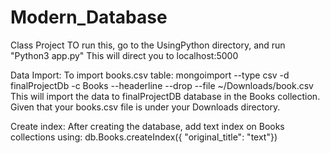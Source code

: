 # Modern_Database
Class Project
TO run this, go to the UsingPython directory, and run "Python3 app.py"
This will direct you to localhost:5000

Data Import:
To import books.csv table:
mongoimport --type csv -d finalProjectDb -c Books --headerline --drop --file ~/Downloads/book.csv
This will import the data to finalProjectDB database in the Books collection. Given that your books.csv file is under your Downloads directory. 

Create index:
After creating the database, add text index on Books collections using:
db.Books.createIndex({ "original_title": "text"})